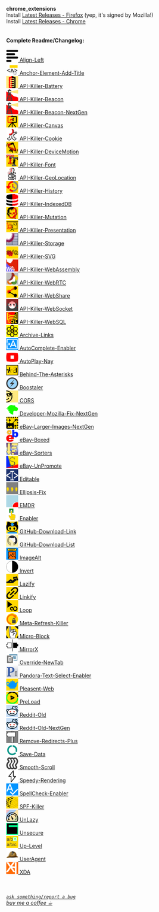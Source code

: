 <strong>chrome_extensions</strong><br/>
Install <a href="https://github.com/eladkarako/chrome_extensions/releases/tag/LatestFirefox">Latest Releases - Firefox</a> (yep, it's signed by Mozilla!)<br/>
Install <a href="https://github.com/eladkarako/chrome_extensions/releases/tag/LatestChrome">Latest Releases - Chrome</a><br/>
<br/>
<br/>
<strong>Complete Readme/Changelog:</strong><br/>
<br/><a href="Align-Left/README.md"                           ><img alt="" width="32" height="32" src="Align-Left/resources/icon.png"                            /> Align-Left</a>
<br/><a href="Anchor-Element-Add-Title/README.md"             ><img alt="" width="32" height="32" src="Anchor-Element-Add-Title/resources/icon.png"              /> Anchor-Element-Add-Title</a>
<br/><a href="API-Killer-Battery/README.md"                   ><img alt="" width="32" height="32" src="API-Killer-Battery/resources/icon.png"                    /> API-Killer-Battery</a>
<br/><a href="API-Killer-Beacon/README.md"                    ><img alt="" width="32" height="32" src="API-Killer-Beacon/resources/icon.png"                     /> API-Killer-Beacon</a>
<br/><a href="API-Killer-Beacon-NextGen/README.md"            ><img alt="" width="32" height="32" src="API-Killer-Beacon-NextGen/resources/icon.png"             /> API-Killer-Beacon-NextGen</a>
<br/><a href="API-Killer-Canvas/README.md"                    ><img alt="" width="32" height="32" src="API-Killer-Canvas/resources/icon.png"                     /> API-Killer-Canvas</a>
<br/><a href="API-Killer-Cookie/README.md"                    ><img alt="" width="32" height="32" src="API-Killer-Cookie/resources/icon.png"                     /> API-Killer-Cookie</a>
<br/><a href="API-Killer-DeviceMotion/README.md"              ><img alt="" width="32" height="32" src="API-Killer-DeviceMotion/resources/icon.png"               /> API-Killer-DeviceMotion</a>
<br/><a href="API-Killer-Font/README.md"                      ><img alt="" width="32" height="32" src="API-Killer-Font/resources/icon.png"                       /> API-Killer-Font</a>
<br/><a href="API-Killer-GeoLocation/README.md"               ><img alt="" width="32" height="32" src="API-Killer-GeoLocation/resources/icon.png"                /> API-Killer-GeoLocation</a>
<br/><a href="API-Killer-History/README.md"                   ><img alt="" width="32" height="32" src="API-Killer-History/resources/icon.png"                    /> API-Killer-History</a>
<br/><a href="API-Killer-IndexedDB/README.md"                 ><img alt="" width="32" height="32" src="API-Killer-IndexedDB/resources/icon.png"                  /> API-Killer-IndexedDB</a>
<br/><a href="API-Killer-Mutation/README.md"                  ><img alt="" width="32" height="32" src="API-Killer-Mutation/resources/icon.png"                   /> API-Killer-Mutation</a>
<br/><a href="API-Killer-Presentation/README.md"              ><img alt="" width="32" height="32" src="API-Killer-Presentation/resources/icon.png"               /> API-Killer-Presentation</a>
<br/><a href="API-Killer-Storage/README.md"                   ><img alt="" width="32" height="32" src="API-Killer-Storage/resources/icon.png"                    /> API-Killer-Storage</a>
<br/><a href="API-Killer-SVG/README.md"                       ><img alt="" width="32" height="32" src="API-Killer-SVG/resources/icon.png"                        /> API-Killer-SVG</a>
<br/><a href="API-Killer-WebAssembly/README.md"               ><img alt="" width="32" height="32" src="API-Killer-WebAssembly/resources/icon.png"                /> API-Killer-WebAssembly</a>
<br/><a href="API-Killer-WebRTC/README.md"                    ><img alt="" width="32" height="32" src="API-Killer-WebRTC/resources/icon.png"                     /> API-Killer-WebRTC</a>
<br/><a href="API-Killer-WebShare/README.md"                  ><img alt="" width="32" height="32" src="API-Killer-WebShare/resources/icon.png"                   /> API-Killer-WebShare</a>
<br/><a href="API-Killer-WebSocket/README.md"                 ><img alt="" width="32" height="32" src="API-Killer-WebSocket/resources/icon.png"                  /> API-Killer-WebSocket</a>
<br/><a href="API-Killer-WebSQL/README.md"                    ><img alt="" width="32" height="32" src="API-Killer-WebSQL/resources/icon.png"                     /> API-Killer-WebSQL</a>
<br/><a href="Archive-Links/README.md"                        ><img alt="" width="32" height="32" src="Archive-Links/resources/icon.png"                         /> Archive-Links</a>
<br/><a href="AutoComplete-Enabler/README.md"                 ><img alt="" width="32" height="32" src="AutoComplete-Enabler/resources/icon.png"                  /> AutoComplete-Enabler</a>
<br/><a href="AutoPlay-Nay/README.md"                         ><img alt="" width="32" height="32" src="AutoPlay-Nay/resources/icon.png"                          /> AutoPlay-Nay</a>
<br/><a href="Behind-The-Asterisks/README.md"                 ><img alt="" width="32" height="32" src="Behind-The-Asterisks/resources/icon.png"                  /> Behind-The-Asterisks</a>
<br/><a href="Boostaler/README.md"                            ><img alt="" width="32" height="32" src="Boostaler/resources/icon.png"                             /> Boostaler</a>
<br/><a href="CORS/README.md"                                 ><img alt="" width="32" height="32" src="CORS/resources/icon.png"                                  /> CORS</a>
<br/><a href="Developer-Mozilla-Fix-NextGen/README.md"        ><img alt="" width="32" height="32" src="Developer-Mozilla-Fix-NextGen/resources/icon.png"         /> Developer-Mozilla-Fix-NextGen</a>
<br/><a href="eBay-Larger-Images-NextGen/README.md"           ><img alt="" width="32" height="32" src="eBay-Larger-Images-NextGen/resources/icon.png"            /> eBay-Larger-Images-NextGen</a>
<br/><a href="eBay-Boxed/README.md"                           ><img alt="" width="32" height="32" src="eBay-Boxed/resources/icon.png"                            /> eBay-Boxed</a>
<br/><a href="eBay-Sorters/README.md"                         ><img alt="" width="32" height="32" src="eBay-Sorters/resources/icon.png"                          /> eBay-Sorters</a>
<br/><a href="eBay-UnPromote/README.md"                       ><img alt="" width="32" height="32" src="eBay-UnPromote/resources/icon.png"                        /> eBay-UnPromote</a>
<br/><a href="Editable/README.md"                             ><img alt="" width="32" height="32" src="Editable/resources/icon.png"                              /> Editable</a>
<br/><a href="Ellipsis-Fix/README.md"                         ><img alt="" width="32" height="32" src="Ellipsis-Fix/resources/icon.png"                          /> Ellipsis-Fix</a>
<br/><a href="EMDR/README.md"                                 ><img alt="" width="32" height="32" src="EMDR/resources/icon.png"                                  /> EMDR</a>
<br/><a href="Enabler/README.md"                              ><img alt="" width="32" height="32" src="Enabler/resources/icon.png"                               /> Enabler</a>
<br/><a href="GitHub-Download-Link/README.md"                 ><img alt="" width="32" height="32" src="GitHub-Download-Link/resources/icon.png"                  /> GitHub-Download-Link</a>
<br/><a href="GitHub-Download-List/README.md"                 ><img alt="" width="32" height="32" src="GitHub-Download-List/resources/icon.png"                  /> GitHub-Download-List</a>
<br/><a href="ImageAlt/README.md"                             ><img alt="" width="32" height="32" src="ImageAlt/resources/icon.png"                              /> ImageAlt</a>
<br/><a href="Invert/README.md"                               ><img alt="" width="32" height="32" src="Invert/resources/icon.png"                                /> Invert</a>
<br/><a href="Lazify/README.md"                               ><img alt="" width="32" height="32" src="Lazify/resources/icon.png"                                /> Lazify</a>
<br/><a href="Linkify/README.md"                              ><img alt="" width="32" height="32" src="Linkify/resources/icon.png"                               /> Linkify</a>
<br/><a href="Loop/README.md"                                 ><img alt="" width="32" height="32" src="Loop/resources/icon.png"                                  /> Loop</a>
<br/><a href="Meta-Refresh-Killer/README.md"                  ><img alt="" width="32" height="32" src="Meta-Refresh-Killer/resources/icon.png"                   /> Meta-Refresh-Killer</a>
<br/><a href="Micro-Block/README.md"                          ><img alt="" width="32" height="32" src="Micro-Block/resources/icon.png"                           /> Micro-Block</a>
<br/><a href="MirrorX/README.md"                              ><img alt="" width="32" height="32" src="MirrorX/resources/icon.png"                               /> MirrorX</a>
<br/><a href="Override-NewTab/README.md"                      ><img alt="" width="32" height="32" src="Override-NewTab/resources/icon.png"                       /> Override-NewTab</a>
<br/><a href="Pandora-Text-Select-Enabler/README.md"          ><img alt="" width="32" height="32" src="Pandora-Text-Select-Enabler/resources/icon.png"           /> Pandora-Text-Select-Enabler</a>
<br/><a href="Pleasant-Web/README.md"                         ><img alt="" width="32" height="32" src="Pleasant-Web/resources/icon.png"                          /> Pleasent-Web</a>
<br/><a href="PreLoad/README.md"                              ><img alt="" width="32" height="32" src="PreLoad/resources/icon.png"                               /> PreLoad</a>
<br/><a href="Reddit-Old/README.md"                           ><img alt="" width="32" height="32" src="Reddit-Old/resources/icon.png"                            /> Reddit-Old</a>
<br/><a href="Reddit-Old-NextGen/README.md"                   ><img alt="" width="32" height="32" src="Reddit-Old-NextGen/resources/icon.png"                    /> Reddit-Old-NextGen</a>
<br/><a href="Remove-Redirects-Plus/README.md"                ><img alt="" width="32" height="32" src="Remove-Redirects-Plus/resources/icon.png"                 /> Remove-Redirects-Plus</a>
<br/><a href="Save-Data/README.md"                            ><img alt="" width="32" height="32" src="Save-Data/resources/icon.png"                             /> Save-Data</a>
<br/><a href="Smooth-Scroll/README.md"                        ><img alt="" width="32" height="32" src="Smooth-Scroll/resources/icon.png"                         /> Smooth-Scroll</a>
<br/><a href="Speedy-Rendering/README.md"                     ><img alt="" width="32" height="32" src="Speedy-Rendering/resources/icon.png"                      /> Speedy-Rendering</a>
<br/><a href="SpellCheck-Enabler/README.md"                   ><img alt="" width="32" height="32" src="SpellCheck-Enabler/resources/icon.png"                    /> SpellCheck-Enabler</a>
<br/><a href="SPF-Killer/README.md"                           ><img alt="" width="32" height="32" src="SPF-Killer/resources/icon.png"                            /> SPF-Killer</a>
<br/><a href="UnLazy/README.md"                               ><img alt="" width="32" height="32" src="UnLazy/resources/icon.png"                                /> UnLazy</a>
<br/><a href="Unsecure/README.md"                             ><img alt="" width="32" height="32" src="Unsecure/resources/icon.png"                              /> Unsecure</a>
<br/><a href="Up-Level/README.md"                             ><img alt="" width="32" height="32" src="Up-Level/resources/icon.png"                              /> Up-Level</a>
<br/><a href="UserAgent/README.md"                            ><img alt="" width="32" height="32" src="UserAgent/resources/icon.png"                             /> UserAgent</a>
<br/><a href="XDA/README.md"                                  ><img alt="" width="32" height="32" src="XDA/resources/icon.png"                                   /> XDA</a>

<br/>
<br/><a href="https://github.com/eladkarako/chrome_extensions/issues/new?title=I%20have%20got%a%question%20about%20-%20"><em><code>ask something/report a bug</code></em></a>
<br/><a href="https://paypal.me/e1adkarak0/5USD"><em>buy me a coffee ☕︎</em></a>
